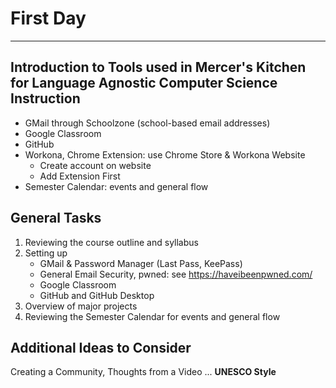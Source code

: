 # First Day
---
## Introduction to Tools used in Mercer's Kitchen for Language Agnostic Computer Science Instruction
- GMail through Schoolzone (school-based email addresses)
- Google Classroom
- GitHub
- Workona, Chrome Extension: use Chrome Store & Workona Website
   - Create account on website
   - Add Extension First 
- Semester Calendar: events and general flow

## General Tasks
1. Reviewing the course outline and syllabus
2. Setting up
   - GMail & Password Manager (Last Pass, KeePass)
   - General Email Security, pwned: see https://haveibeenpwned.com/
   - Google Classroom
   - GitHub and GitHub Desktop
3. Overview of major projects
4. Reviewing the Semester Calendar for events and general flow

## Additional Ideas to Consider
Creating a Community, Thoughts from a Video ... **UNESCO Style**
